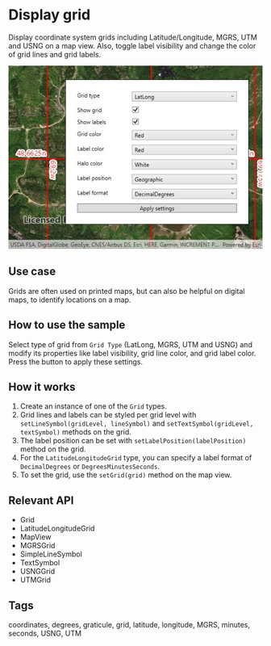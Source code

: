 # Display grid

Display coordinate system grids including Latitude/Longitude, MGRS, UTM and USNG on a map view. Also, toggle label visibility and change the color of grid lines and grid labels.

![Image of display grid](DisplayGrid.jpg)

## Use case

Grids are often used on printed maps, but can also be helpful on digital maps, to identify locations on a map.

## How to use the sample

Select type of grid from `Grid Type` (LatLong, MGRS, UTM and USNG) and modify its properties like label visibility, grid line color, and grid label color. Press the button to apply these settings.

## How it works

1. Create an instance of one of the `Grid` types.
2. Grid lines and labels can be styled per grid level with `setLineSymbol(gridLevel, lineSymbol)` and `setTextSymbol(gridLevel, textSymbol)` methods on the grid.
3. The label position can be set with `setLabelPosition(labelPosition)` method on the grid.
4. For the `LatitudeLongitudeGrid` type, you can specify a label format of `DecimalDegrees` or `DegreesMinutesSeconds`.
5. To set the grid, use the `setGrid(grid)` method on the map view.

## Relevant API

* Grid
* LatitudeLongitudeGrid
* MapView
* MGRSGrid
* SimpleLineSymbol
* TextSymbol
* USNGGrid
* UTMGrid

## Tags

coordinates, degrees, graticule, grid, latitude, longitude, MGRS, minutes, seconds, USNG, UTM 